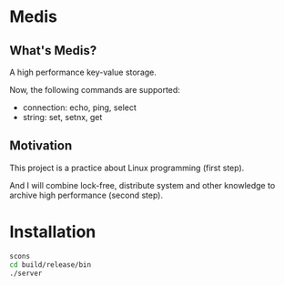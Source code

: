 # Medis

## What's Medis?

A high performance key-value storage.

Now, the following commands are supported:

* connection: echo, ping, select
* string: set, setnx, get

## Motivation

This project is a practice about Linux programming (first step).

And I will combine lock-free, distribute system and other knowledge to archive high performance (second step).

# Installation

```bash
scons
cd build/release/bin
./server
```
